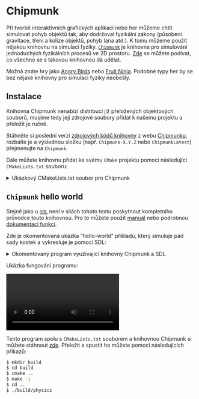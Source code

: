 # Chipmunk
Při tvorbě interaktivních grafických aplikací nebo her můžeme chtít simulovat pohyb objektů tak, aby
dodržoval fyzikální zákony (působení gravitace, tření a kolize objektů, pohyb lana atd.). K tomu
můžeme použít nějakou knihovnu na simulaci fyziky. [`Chipmunk`](https://chipmunk-physics.net) je
knihovna pro simulování jednoduchých fyzikálních procesů ve 2D prostoru.
[Zde](https://www.youtube.com/watch?v=K84I4qqU8wg) se můžete podívat, co všechno se s takovou
knihovnou dá udělat.

Možná znáte hry jako [Angry Birds](https://youtu.be/aiiQ8btusrs?t=399) nebo
[Fruit Ninja](https://youtu.be/3bdBToxbGqg?t=212). Podobné typy her by se bez nějaké knihovny pro
simulaci fyziky neobešly.

## Instalace
Knihovna Chipmunk nenabízí distribuci již přeložených objektových souborů, musíme tedy její zdrojové
soubory přidat k našemu projektu a přeložit je ručně.

Stáhněte si poslední verzi [zdrojových kódů knihovny](https://chipmunk-physics.net/release/ChipmunkLatest.tgz)
z webu [Chipmunku](https://chipmunk-physics.net/downloads.php), rozbalte je a výslednou složku
(např. `Chipmunk-X.Y.Z` nebo `ChipmunkLatest`) přejmenujte na `Chipmunk`.

Dále můžete knihovnu přidat ke svému `CMake` projektu pomocí následující `CMakeLists.txt` souboru:

<details>
<summary>Ukázkový CMakeLists.txt soubor pro Chipmunk</summary>

```cmake
cmake_minimum_required(VERSION 3.4)

project(physics)

# Parametr -pthread je nutný při použití této knihovny
set(CMAKE_C_FLAGS "${CMAKE_C_FLAGS} -pthread")

# Vložení adresáře Chipmunk
add_subdirectory(Chipmunk)

# Vytvoření programu
add_executable(physics main.c)

# Přidání knihovny k našemu programu
target_include_directories(physics PRIVATE Chipmunk/include/chipmunk)
target_link_libraries(physics chipmunk)
```
</details>

## `Chipmunk` hello world
Stejně jako u [`SDL`](sdl.md) není v silách tohoto textu poskytnout kompletního průvodce touto
knihovnou. Pro to můžete použít [manuál](https://chipmunk-physics.net/release/ChipmunkLatest-Docs/)
nebo podrobnou [dokumentaci funkcí](https://chipmunk-physics.net/release/ChipmunkLatest-API-Reference/modules.html).

Zde je okomentovaná ukázka "hello-world" příkladu, který simuluje pád sady kostek a vykresluje je
pomocí SDL:
<details>
<summary>Okomentovaný program využívající knihovny Chipmunk a SDL</summary>

```c
#include <chipmunk.h>
#include <SDL2/SDL.h>
#include <SDL2/SDL_image.h>
#include <assert.h>
#include <stdbool.h>

const int WIDTH = 800;
const int HEIGHT = 600;

int main() {
    // Vytvoření SDL okna a kreslítka
    assert(!SDL_Init(SDL_INIT_VIDEO));

    SDL_Window* window = SDL_CreateWindow("Physics", 100, 100, WIDTH, HEIGHT, SDL_WINDOW_SHOWN);
    SDL_Renderer* renderer = SDL_CreateRenderer(window, -1, SDL_RENDERER_ACCELERATED | SDL_RENDERER_PRESENTVSYNC);

    // Načtení obrázku z disku
    SDL_Texture* image = IMG_LoadTexture(renderer, "wood.jpg");
    assert(image);

    SDL_SetRenderDrawColor(renderer, 0, 0, 0, 255);

    // Vytvoření prostoru, ve kterém bude probíhat fyzikální simulace
    cpSpace* space = cpSpaceNew();
    // Nastavení síly gravitace
    cpSpaceSetGravity(space, (cpVect) { .x = 0, .y = -100.0f });

    // Vytvoření země
    cpShape* ground = cpSegmentShapeNew(
        cpSpaceGetStaticBody(space),
        (cpVect) { .x = 0, .y = 10},
        (cpVect) { .x = WIDTH, .y = 10},
        0
    );
    cpShapeSetFriction(ground, 1.0f);    // Nastavení tření země
    cpSpaceAddShape(space, ground);      // Přidání země do světa

    const float mass = 10.0f;            // Váha kostky
    const int dimension = 30;            // Rozměr kostky

    cpShape* boxes[10];                  // Pole kostek
    for (int i = 0; i < 10; i++) {
        // Vytvoření těla kostky, které se bude hýbat
        cpBody* body = cpBodyNew(mass, cpMomentForBox(mass, dimension, dimension));
        // Přidání těla do prostoru
        cpSpaceAddBody(space, body);
        // Nastavení pozice kostky
        cpBodySetPosition(body, (cpVect) {
            .x = 100 + 5 * i,
            .y = 40 + i * (dimension + 10)
        });

        // Vytvoření tvaru kostky, který bude použito pro detekci kolizí
        cpShape* shape = cpBoxShapeNew(body, dimension, dimension, 1);
        // Přidání tvaru do prostoru
        cpSpaceAddShape(space, shape);
        // Nastavení tření kostky
        cpShapeSetFriction(shape, 1.0f);

        boxes[i] = shape;
    }

    Uint64 last = SDL_GetPerformanceCounter();   // Počítání času vykreslování
    float physics_counter = 0.0f;                // Počítání času fyziky
    float timestep = 1.0f / 60.0f;               // Časový krok, o který se bude fyzika posouvat

    bool quit = false;
    while (!quit) {
        SDL_Event event;
        while (SDL_PollEvent(&event)) {
            if (event.type == SDL_QUIT) {
                quit = true;
            }
        }

        Uint64 now = SDL_GetPerformanceCounter();

        // Počet vteřin od poslední iterace herní smyčky
        float delta_time_s = ((float)(now - last) / (float)SDL_GetPerformanceFrequency());
        last = now;

        // Odsimulování času fyziky
        physics_counter += delta_time_s;
        while (physics_counter >= timestep) {
            cpSpaceStep(space, timestep);  // Provedení jednoho časového kroku
            physics_counter -= timestep;
        }

        SDL_RenderClear(renderer);

        for (int i = 0; i < 10; i++) {
            cpShape* shape = boxes[i];
            cpBody* body = cpShapeGetBody(shape);

            cpVect position = cpBodyGetPosition(body);  // Získání pozice kostky
            float angle_radians = cpBodyGetAngle(body); // Získání úhlu kostky (v radiánech)
            float angle_deg = angle_radians * (180 / M_PI); // Převod na stupně

            SDL_Rect rect = {
                .x = position.x - dimension / 2,
                .y = HEIGHT - (position.y + dimension / 2),  // V Chipmunku jde Y nahoru, v SDL dolů, musíme jej vyměnit
                .w = dimension,
                .h = dimension
            };

            SDL_RenderCopyEx(renderer, image, NULL, &rect, -angle_deg, NULL, SDL_FLIP_NONE);
        }

        SDL_RenderPresent(renderer);
    }

    // Uvolnění prostředků
    for (int i = 0; i < 10; i++) {
        cpShape* shape = boxes[i];
        cpBody* body = cpShapeGetBody(shape);

        cpSpaceRemoveShape(space, shape);
        cpSpaceRemoveBody(space, body);
        cpShapeFree(shape);
        cpBodyFree(body);
    }
    cpSpaceRemoveShape(space, ground);
    cpShapeFree(ground);
    cpSpaceFree(space);
    SDL_DestroyTexture(image);
    SDL_DestroyRenderer(renderer);
    SDL_DestroyWindow(window);
    SDL_Quit();

    return 0;
}
```
</details>

Ukázka fungování programu:

<video src="../../static/video/chipmunk-boxes.webm" controls></video>

Tento program spolu s `CMakeLists.txt` souborem a knihovnou Chipmunk si můžete stáhnout
[zde](../../static/snippets/physics.zip). Přeložit a spustit ho můžete pomocí následujících příkazů:
```bash
$ mkdir build
$ cd build
$ cmake ..
$ make -j
$ cd ..
$ ./build/physics
```

